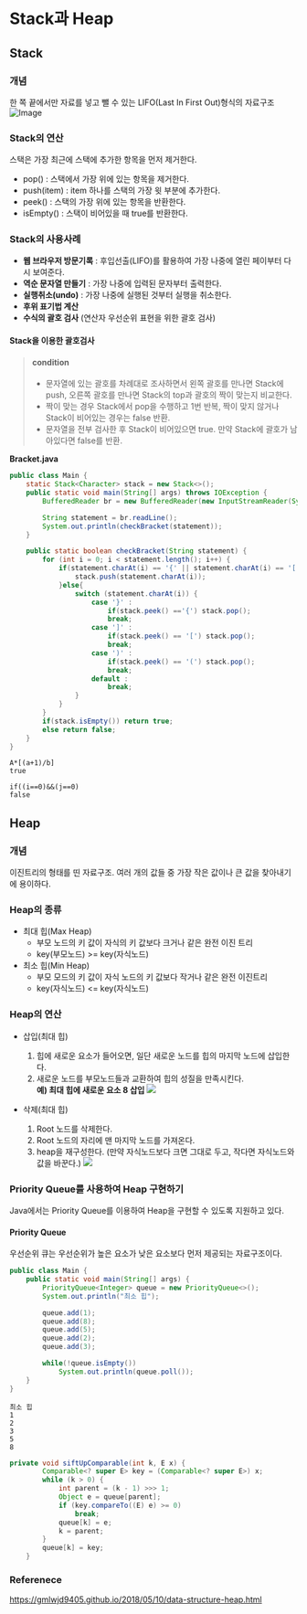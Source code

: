 # Stack과 Heap

## Stack

### 개념

한 쪽 끝에서만 자료를 넣고 뺄 수 있는 LIFO(Last In First Out)형식의 자료구조  
![Image]("https://cheonmro.github.io/images/stack.jpg")

### Stack의 연산

스택은 가장 최근에 스택에 추가한 항목을 먼저 제거한다.

- pop() : 스택에서 가장 위에 있는 항목을 제거한다.
- push(item) : item 하나를 스택의 가장 윗 부분에 추가한다.
- peek() : 스택의 가장 위에 있는 항목을 반환한다.
- isEmpty() : 스택이 비어있을 때 true를 반환한다.

### Stack의 사용사례

- **웹 브라우저 방문기록** : 후입선출(LIFO)를 활용하여 가장 나중에 열린 페이부터 다시 보여준다.
- **역순 문자열 만들기** : 가장 나중에 입력된 문자부터 출력한다.
- **실행취소(undo)** : 가장 나중에 실행된 것부터 실행을 취소한다.
- **후위 표기법 계산**
- **수식의 괄호 검사** (연산자 우선순위 표현을 위한 괄호 검사)

#### Stack을 이용한 괄호검사

> #### condition
>
> - 문자열에 있는 괄호를 차례대로 조사하면서 왼쪽 괄호를 만나면 Stack에 push, 오른쪽 괄호를 만나면 Stack의 top과 괄호의 짝이 맞는지 비교한다.
> - 짝이 맞는 경우 Stack에서 pop을 수행하고 1번 반복, 짝이 맞지 않거나 Stack이 비어있는 경우는 false 반환.
> - 문자열을 전부 검사한 후 Stack이 비어있으면 true. 만약 Stack에 괄호가 남아있다면 false를 반환.

**Bracket.java**

```Java
public class Main {
    static Stack<Character> stack = new Stack<>();
    public static void main(String[] args) throws IOException {
        BufferedReader br = new BufferedReader(new InputStreamReader(System.in));

        String statement = br.readLine();
        System.out.println(checkBracket(statement));
    }

    public static boolean checkBracket(String statement) {
        for (int i = 0; i < statement.length(); i++) {
            if(statement.charAt(i) == '{' || statement.charAt(i) == '[' || statement.charAt(i) == '(') {
                stack.push(statement.charAt(i));
            }else{
                switch (statement.charAt(i)) {
                    case '}' :
                        if(stack.peek() =='{') stack.pop();
                        break;
                    case ']' :
                        if(stack.peek() == '[') stack.pop();
                        break;
                    case ')' :
                        if(stack.peek() == '(') stack.pop();
                        break;
                    default :
                        break;
                }
            }
        }
        if(stack.isEmpty()) return true;
        else return false;
    }
}
```

```console
A*[(a+1)/b]
true

if((i==0)&&(j==0)
false
```

## Heap

### 개념

이진트리의 형태를 띤 자료구조. 여러 개의 값들 중 가장 작은 값이나 큰 값을 찾아내기에 용이하다.

### Heap의 종류

- 최대 힙(Max Heap)
  - 부모 노드의 키 값이 자식의 키 값보다 크거나 같은 완전 이진 트리
  - key(부모노드) >= key(자식노드)
- 최소 힙(Min Heap)
  - 부모 모드의 키 값이 자식 노드의 키 값보다 작거나 같은 완전 이진트리
  - key(자식노드)
    <= key(자식노드)

### Heap의 연산

- 삽입(최대 힙)

  1. 힙에 새로운 요소가 들어오면, 일단 새로운 노드를 힙의 마지막 노드에 삽입한다.
  2. 새로운 노드를 부모노드들과 교환하여 힙의 성질을 만족시킨다.  
     **예) 최대 힙에 새로운 요소 8 삽입**
     ![]("https://gmlwjd9405.github.io/images/data-structure-heap/maxheap-insertion.png")

- 삭제(최대 힙)
  1. Root 노드를 삭제한다.
  2. Root 노드의 자리에 맨 마지막 노드를 가져온다.
  3. heap을 재구성한다. (만약 자식노드보다 크면 그대로 두고, 작다면 자식노드와 값을 바꾼다.)
     ![]("https://media.vlpt.us/images/humblechoi/post/412494b4-1e52-42a1-b05c-bb1dcc399372/image.png")

### Priority Queue를 사용하여 Heap 구현하기

Java에서는 Priority Queue를 이용하여 Heap을 구현할 수 있도록 지원하고 있다.

#### Priority Queue

우선순위 큐는 우선순위가 높은 요소가 낮은 요소보다 먼저 제공되는 자료구조이다.

```Java
public class Main {
    public static void main(String[] args) {
        PriorityQueue<Integer> queue = new PriorityQueue<>();
        System.out.println("최소 힙");

        queue.add(1);
        queue.add(8);
        queue.add(5);
        queue.add(2);
        queue.add(3);

        while(!queue.isEmpty())
            System.out.println(queue.poll());
    }
}
```

```console
최소 힙
1
2
3
5
8
```

```Java
private void siftUpComparable(int k, E x) {
        Comparable<? super E> key = (Comparable<? super E>) x;
        while (k > 0) {
            int parent = (k - 1) >>> 1;
            Object e = queue[parent];
            if (key.compareTo((E) e) >= 0)
                break;
            queue[k] = e;
            k = parent;
        }
        queue[k] = key;
    }
```

### Referenece

https://gmlwjd9405.github.io/2018/05/10/data-structure-heap.html
